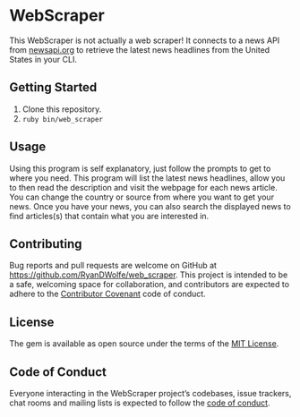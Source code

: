 # WebScraper

This WebScraper is not actually a web scraper! It connects to a news API from [newsapi.org](https://newsapi.org/) to retrieve the latest news headlines from the United States in your CLI.

## Getting Started

1. Clone this repository.
2. `ruby bin/web_scraper`

## Usage

Using this program is self explanatory, just follow the prompts to get to where you need. This program will list the latest news headlines, allow you to then read the description and visit the webpage for each news article. You can change the country or source from where you want to get your news. Once you have your news, you can also search the displayed news to find articles(s) that contain what you are interested in.


## Contributing

Bug reports and pull requests are welcome on GitHub at https://github.com/RyanDWolfe/web_scraper. This project is intended to be a safe, welcoming space for collaboration, and contributors are expected to adhere to the [Contributor Covenant](http://contributor-covenant.org) code of conduct.

## License

The gem is available as open source under the terms of the [MIT License](https://opensource.org/licenses/MIT).

## Code of Conduct

Everyone interacting in the WebScraper project’s codebases, issue trackers, chat rooms and mailing lists is expected to follow the [code of conduct](https://github.com/RyanDWolfe/web_scraper/blob/master/CODE_OF_CONDUCT.md).
